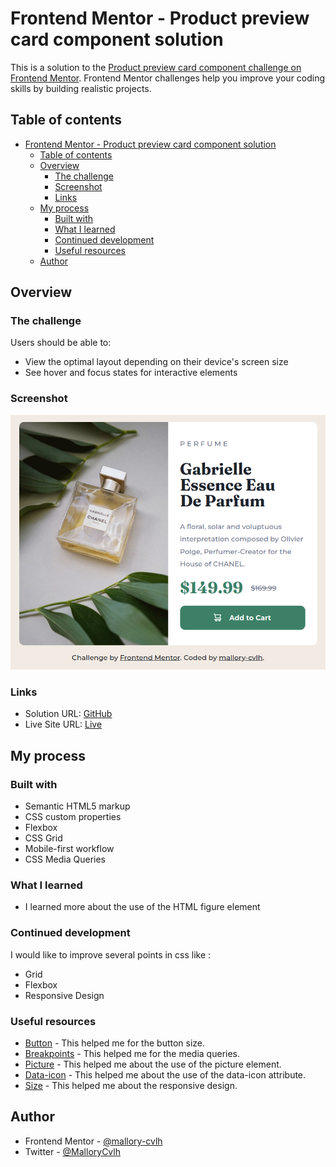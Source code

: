 # Frontend Mentor - Product preview card component solution

This is a solution to the [Product preview card component challenge on Frontend Mentor](https://www.frontendmentor.io/challenges/product-preview-card-component-GO7UmttRfa). Frontend Mentor challenges help you improve your coding skills by building realistic projects. 

## Table of contents

- [Frontend Mentor - Product preview card component solution](#frontend-mentor---product-preview-card-component-solution)
  - [Table of contents](#table-of-contents)
  - [Overview](#overview)
    - [The challenge](#the-challenge)
    - [Screenshot](#screenshot)
    - [Links](#links)
  - [My process](#my-process)
    - [Built with](#built-with)
    - [What I learned](#what-i-learned)
    - [Continued development](#continued-development)
    - [Useful resources](#useful-resources)
  - [Author](#author)

## Overview

### The challenge

Users should be able to:

- View the optimal layout depending on their device's screen size
- See hover and focus states for interactive elements

### Screenshot

![](https://github.com/mallory-cvlh/03_product-preview-card-component/blob/main/img/screenshot.png)


### Links

- Solution URL: [GitHub](https://github.com/mallory-cvlh/03_product-preview-card-component)
- Live Site URL: [Live](https://mallory-cvlh.github.io/03_product-preview-card-component/)

## My process

### Built with

- Semantic HTML5 markup
- CSS custom properties
- Flexbox
- CSS Grid
- Mobile-first workflow
- CSS Media Queries

### What I learned

- I learned more about the use of the HTML figure element

### Continued development

I would like to improve several points in css like :
- Grid
- Flexbox
- Responsive Design

### Useful resources

- [Button](https://www.w3schools.com/css/css3_buttons.asp) - This helped me for the button size. 
- [Breakpoints](https://github.com/mallory-cvlh/03_product-preview-card-component/blob/main/img/breakpoints.png) - This helped me for the media queries.
- [Picture](https://developer.mozilla.org/en-US/docs/Web/HTML/Element/picture) - This helped me about the use of the picture element. 
- [Data-icon](https://developer.mozilla.org/en-US/docs/Learn/HTML/Howto/Use_data_attributes) - This helped me about the use of the data-icon attribute. 
- [Size](https://nekocalc.com/fr/px-a-rem-convertisseur) - This helped me about the responsive design.

## Author

- Frontend Mentor - [@mallory-cvlh](https://www.frontendmentor.io/profile/mallory-cvlh)
- Twitter - [@MalloryCvlh](https://twitter.com/MalloryCvlh)

